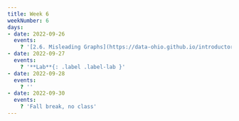 ```yaml
---
title: Week 6
weekNumber: 6
days:
- date: 2022-09-26
  events:
    ? '[2.6. Misleading Graphs](https://data-ohio.github.io/introductory-data-science/2/6/2_6_misleading.html)'
- date: 2022-09-27
  events:
    ? '**Lab**{: .label .label-lab }'
- date: 2022-09-28
  events:
    ? ''
- date: 2022-09-30
  events:
    ? 'Fall break, no class'
---
```

